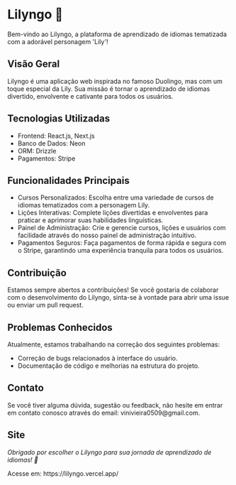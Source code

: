 # Lilyngo 🌟
<p>Bem-vindo ao Lilyngo, a plataforma de aprendizado de idiomas tematizada com a adorável personagem 'Lily'!</p>

## Visão Geral
<p>Lilyngo é uma aplicação web inspirada no famoso Duolingo, mas com um toque especial da Lily. Sua missão é tornar o aprendizado de idiomas divertido, envolvente e cativante para todos os usuários.</p>

## Tecnologias Utilizadas
<ul>
<li>Frontend: React.js, Next.js</li>
<li>Banco de Dados: Neon</li>
<li>ORM: Drizzle</li>
<li>Pagamentos: Stripe</li>
</ul>
  
## Funcionalidades Principais
<ul>
<li>Cursos Personalizados: Escolha entre uma variedade de cursos de idiomas tematizados com a personagem Lily.</li>
<li>Lições Interativas: Complete lições divertidas e envolventes para praticar e aprimorar suas habilidades linguísticas.</li>
<li>Painel de Administração: Crie e gerencie cursos, lições e usuários com facilidade através do nosso painel de administração intuitivo.</li>
<li>Pagamentos Seguros: Faça pagamentos de forma rápida e segura com o Stripe, garantindo uma experiência tranquila para todos os usuários.</li>
</ul>
  
## Contribuição
<p>Estamos sempre abertos a contribuições! Se você gostaria de colaborar com o desenvolvimento do Lilyngo, sinta-se à vontade para abrir uma issue ou enviar um pull request.</p>

## Problemas Conhecidos
<p>Atualmente, estamos trabalhando na correção dos seguintes problemas:</p>
<ul>
<li>Correção de bugs relacionados à interface do usuário.</li>
<li>Documentação de código e melhorias na estrutura do projeto.</li>
</ul>
 
## Contato
<p>Se você tiver alguma dúvida, sugestão ou feedback, não hesite em entrar em contato conosco através do email: vinivieira0509@gmail.com.</p>

## Site
<i>Obrigado por escolher o Lilyngo para sua jornada de aprendizado de idiomas! 🚀</i>
<p>Acesse em: https://lilyngo.vercel.app/</p>
